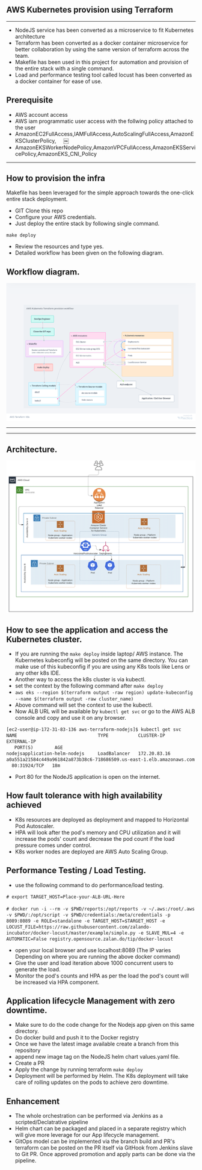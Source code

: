 ## AWS Kubernetes provision using Terraform 


------

- NodeJS service has been converted as a microservice to fit Kubernetes architecture
- Terraform has been converted as a docker container microservice for better collaboration by using the same version of terraform across the team.
- Makefile has been used in this project for automation and provision of the entire stack with a single command. 
- Load and performance testing tool called locust has been converted as a docker container for ease of use. 

## Prerequisite
- AWS account access
- AWS iam programmatic user access with the follwing policy attached to the user
- AmazonEC2FullAccess,IAMFullAccess,AutoScalingFullAccess,AmazonEKSClusterPolicy,     ￼
- AmazonEKSWorkerNodePolicy,AmazonVPCFullAccess,AmazonEKSServicePolicy,AmazonEKS_CNI_Policy

---
## How to provision the infra
Makefile has been leveraged for the simple approach towards the one-click entire stack deployment. 

- GIT Clone this repo
- Configure your AWS credentials. 
- Just deploy the entire stack by following single command. 
```
make deploy
```
- Review the resources and type yes.
- Detailed workflow has been given on the following diagram. 

## Workflow diagram. 
![image](workflow.png) 

------

---

## Architecture. 
![image](architecture.png) 

## How to see the application and access the Kubernetes cluster. 

- If you are running the ```make deploy``` inside laptop/ AWS instance. The Kubernetes kubeconfig will be posted on the same directory. You can make use of this kubeconfig if you are using any K8s tools like Lens or any other k8s IDE. 
- Another way to access the k8s cluster is via kubectl. 
- set the context by the following command after ```make deploy``` 
- ```aws eks --region $(terraform output -raw region) update-kubeconfig --name $(terraform output -raw cluster_name)```
- Above command will set the context to use the kubectl. 
- Now ALB URL will be available by ```kubectl get svc``` or go to the AWS ALB console and copy and use it on any browser. 
```
[ec2-user@ip-172-31-83-136 aws-terraform-nodejs]$ kubectl get svc
NAME                              TYPE           CLUSTER-IP     EXTERNAL-IP                                                              PORT(S)        AGE
nodejsapplication-helm-nodejs     LoadBalancer   172.20.83.16   a0a551a21584c449a961842a873b38c6-718686509.us-east-1.elb.amazonaws.com   80:31924/TCP   18m
```
- Port 80 for the NodeJS application is open on the internet.  

## How fault tolerance with high availability achieved
- K8s resources are deployed as deployment and mapped to Horizontal Pod Autoscaler.
- HPA will look after the pod's memory and CPU utilization and it will increase the pods' count and decrease the pod count if the load pressure comes under control.  
- K8s worker nodes are deployed are AWS Auto Scaling Group.   

## Performance Testing / Load Testing.  
- use the following command to do performance/load testing. 


```
# export TARGET_HOST=Place-your-ALB-URL-Here

# docker run -i --rm -v $PWD/reports:/opt/reports -v ~/.aws:/root/.aws -v $PWD/:/opt/script -v $PWD/credentials:/meta/credentials -p 8089:8089 -e ROLE=standalone -e TARGET_HOST=$TARGET_HOST -e LOCUST_FILE=https://raw.githubusercontent.com/zalando-incubator/docker-locust/master/example/simple.py -e SLAVE_MUL=4 -e AUTOMATIC=False registry.opensource.zalan.do/tip/docker-locust
```

- open your local browser and use localhost:8089 (The IP varies Depending on where you are running the above docker command)
- Give the user and load iteration above 1000 concurrent users to generate the load. 
- Monitor the pod's counts and HPA as per the load the pod's count will be increased via HPA component. 


## Application lifecycle Management with zero downtime. 

- Make sure to do the code change for the Nodejs app given on this same directory. 
- Do docker build and push it to the Docker registry
- Once we have the latest image available create a branch from this repository
- append new image tag on the NodeJS helm chart values.yaml file. 
- Create a PR
- Apply the change by running terraform ```make deploy```
- Deployment will be performed by Helm. The K8s deployment will take care of rolling updates on the pods to achieve zero downtime.  

## Enhancement 
- The whole orchestration can be performed via Jenkins as a scripted/Declatrative pipeline
- Helm chart can be packaged and placed in a separate registry which will give more leverage for our App lifecycle management. 
- GitOps model can be implemented via the branch build and PR's terraform can be posted on the PR itself via GitHook from Jenkins slave to Git PR. Once approved promotion and apply parts can be done via the pipeline. 